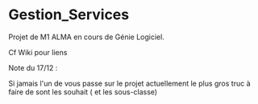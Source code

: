 # Gestion_Services

Projet de M1 ALMA en cours de Génie Logiciel.


Cf Wiki pour liens

Note du 17/12 :

Si jamais l'un de vous passe sur le projet actuellement le plus gros truc à faire de sont les souhait ( et les sous-classe)
